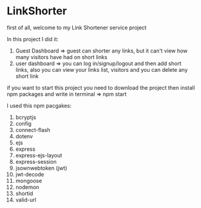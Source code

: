 # LinkShorter


first of all, welcome to my Link Shortener service project

In this project I did it: 
1) Guest Dashboard => guest can shorter any links, but it can't view how many visitors have had on short links
2) user dashboard => you can log in/signup/logout and then add short links, also you can view your links list, visitors and you can delete any short link

if you want to start this project you need to download the project then install npm packages and write in terminal => npm start

I used this npm pacgakes: 
1) bcryptjs
2) config
3) connect-flash
4) dotenv
5) ejs
6) express
7) express-ejs-layout
8) express-session
9) jsownwebtoken (jwt)
10) jwt-decode
11) mongoose
12) nodemon
13) shortid
14) valid-url
